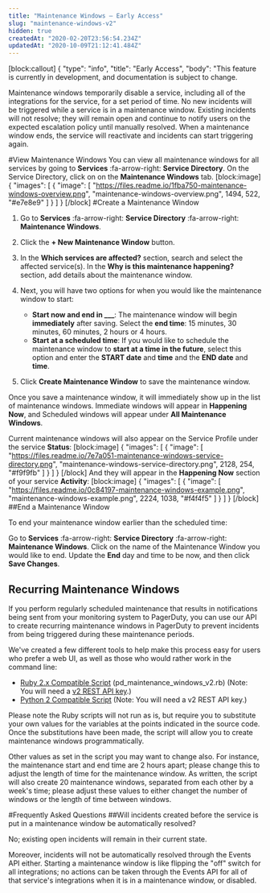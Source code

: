 ```yaml
---
title: "Maintenance Windows — Early Access"
slug: "maintenance-windows-v2"
hidden: true
createdAt: "2020-02-20T23:56:54.234Z"
updatedAt: "2020-10-09T21:12:41.484Z"
---
```

[block:callout]
{
  "type": "info",
  "title": "Early Access",
  "body": "This feature is currently in development, and documentation is subject to change.
</Callout>


Maintenance windows temporarily disable a service, including all of the integrations for the service, for a set period of time. No new incidents will be triggered while a service is in a maintenance window. Existing incidents will not resolve; they will remain open and continue to notify users on the expected escalation policy until manually resolved. When a maintenance window ends, the service will reactivate and incidents can start triggering again.

#View Maintenance Windows
You can view all maintenance windows for all services by going to **Services** :fa-arrow-right: **Service Directory**. On the Service Directory, click on on the **Maintenance Windows** tab.
[block:image]
{
  "images": [
    {
      "image": [
        "https://files.readme.io/1fba750-maintenance-windows-overview.png",
        "maintenance-windows-overview.png",
        1494,
        522,
        "#e7e8e9"
      ]
    }
  ]
}
[/block]
#Create a Maintenance Window

1. Go to **Services** :fa-arrow-right: **Service Directory** :fa-arrow-right: **Maintenance Windows**.
2. Click the **+ New Maintenance Window** button.
3. In the **Which services are affected?** section, search and select the affected service(s). In the **Why is this maintenance happening?** section, add details about the maintenance window. 
4. Next, you will have two options for when you would like the maintenance window to start:


   * **Start now and end in ___**: The maintenance window will begin **immediately** after saving. Select the **end time**: 15 minutes, 30 minutes, 60 minutes, 2 hours or 4 hours. 
   * **Start at a scheduled time**: If you would like to schedule the maintenance window to **start at a time in the future**, select this option and enter the **START date** and **time** and the **END date** and **time**. 

5. Click **Create Maintenance Window** to save the maintenance window.

Once you save a maintenance window, it will immediately show up in the list of maintenance windows.  Immediate windows will appear in **Happening Now**, and Scheduled windows will appear under **All Maintenance Windows**.

Current maintenance windows will also appear on the Service Profile under the service **Status**:
[block:image]
{
  "images": [
    {
      "image": [
        "https://files.readme.io/7e7a051-maintenance-windows-service-directory.png",
        "maintenance-windows-service-directory.png",
        2128,
        254,
        "#f9f9fb"
      ]
    }
  ]
}
[/block]
And they will appear in the **Happening Now** section of your service **Activity**:
[block:image]
{
  "images": [
    {
      "image": [
        "https://files.readme.io/0c84197-maintenance-windows-example.png",
        "maintenance-windows-example.png",
        2224,
        1038,
        "#f4f4f5"
      ]
    }
  ]
}
[/block]
##End a Maintenance Window

To end your maintenance window earlier than the scheduled time:

Go to **Services** :fa-arrow-right: **Service Directory** :fa-arrow-right: **Maintenance Windows**.
Click on the name of the Maintenance Window you would like to end.
Update the **End** day and time to be now, and then click **Save Changes**.


## Recurring Maintenance Windows
If you perform regularly scheduled maintenance that results in notifications being sent from your monitoring system to PagerDuty, you can use our API to create recurring maintenance windows in PagerDuty to prevent incidents from being triggered during these maintenance periods.

We've created a few different tools to help make this process easy for users who prefer a web UI, as well as those who would rather work in the command line:

* [Ruby 2.x Compatible Script](https://gist.github.com/lfepp/16a670d7a5e21afa5302401c2fe91653) (pd_maintenance_windows_v2.rb) (Note: You will need a [v2 REST API key](https://support.pagerduty.com/docs/generating-api-keys#section-generating-a-general-access-rest-api-key).)
* [Python 2 Compatible Script](https://gist.github.com/lfepp/32afebc59aa4b88a733bcc1b4f7236f9) (Note: You will need a v2 REST API key.)

Please note the Ruby scripts will not run as is, but require you to substitute your own values for the variables at the points indicated in the source code. Once the substitutions have been made, the script will allow you to create maintenance windows programmatically.

Other values as set in the script you may want to change also. For instance, the maintenance start and end time are 2 hours apart; please change this to adjust the length of time for the maintenance window. As written, the script will also create 20 maintenance windows, separated from each other by a week's time; please adjust these values to either changet the number of windows or the length of time between windows.

#Frequently Asked Questions
##Will incidents created before the service is put in a maintenance window be automatically resolved? 

No; existing open incidents will remain in their current state.

Moreover, incidents will not be automatically resolved through the Events API either. Starting a maintenance window is like flipping the "off" switch for all integrations; no actions can be taken through the Events API for all of that service's integrations when it is in a maintenance window, or disabled.